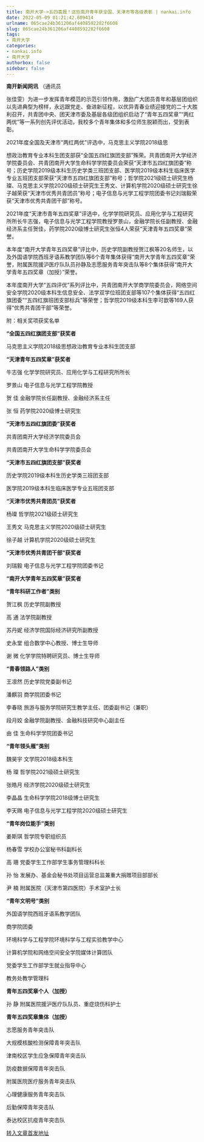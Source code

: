 ```yaml
---
title: 南开大学->五四喜报！这些南开青年获全国、天津市等各级表彰 | nankai.info
date: 2022-05-09 01:21:42.609414
urlname: 065cae24b361206af4408592282f6608
slug: 065cae24b361206af4408592282f6608
tags: 
- 南开大学
categories:
- nankai.info
- 南开大学
authorbox: false
sidebar: false
---
```

**南开新闻网讯** （通讯员

张佳雯）为进一步发挥青年模范的示范引领作用，激励广大团员青年和基层团组织以先进典型为榜样，永远跟党走、奋进新征程，以优异青春业绩迎接党的二十大胜利召开，共青团中央、团天津市委及基层各级团组织启动了“青年五四奖章”“两红两优”等一系列创先评优活动，我校多个青年集体和多位师生脱颖而出，受到表彰。

2021年度全国及天津市“两红两优”评选中，马克思主义学院2018级思
<!--more-->
想政治教育专业本科生团支部获“全国五四红旗团支部”殊荣。共青团南开大学经济学院委员会、共青团南开大学生命科学学院委员会荣获“天津市五四红旗团委”称号；历史学院2019级本科生历史学类三班团支部、医学院2019级本科生临床医学专业五班团支部荣获“天津市五四红旗团支部”称号；哲学院2021级硕士研究生杨璨、马克思主义学院2020级硕士研究生王秀文、计算机学院2020级硕士研究生徐子越荣获“天津市优秀共青团员”称号；电子信息与光学工程学院团委书记刘瑞毅荣获“天津市优秀共青团干部”称号。

2021年度“天津市青年五四奖章”评选中，化学学院研究员、应用化学与工程研究所所长牛志强，电子信息与光学工程学院教授罗景山，金融学院长任副教授、金融经济系主任贺佳，药学院2020级博士研究生张恒4人荣获“天津青年五四奖章”荣誉。

本年度“南开大学青年五四奖章”评比中，历史学院副教授贺江枫等20名师生，以及外国语学院西班牙语系教学团队等6个青年集体获得“南开大学青年五四奖章”荣誉，附属医院援沪医疗队队员孙静及志愿服务青年突击队等8个集体获得“南开大学青年五四奖章（加授）”荣誉。

本年度南开大学“五四评优”系列评比中，共青团南开大学商学院委员会，网络空间安全学院2020级本科生信息安全、法学双学位班团支部等107个集体获得“五四红旗团委”“五四红旗班团支部标兵”等荣誉；哲学院2019级本科生李可歆等169人获得“优秀共青团干部”等荣誉。

附：相关奖项获奖名单

**“全国五四红旗团支部”获奖者**

马克思主义学院2018级思想政治教育专业本科生团支部

**“天津青年五四奖章”获奖者**

牛志强 化学学院研究员、应用化学与工程研究所所长

罗景山 电子信息与光学工程学院教授

贺 佳 金融学院长任副教授、金融经济系主任

张 恒 药学院2020级博士研究生

**“天津市五四红旗团委”获奖者**

共青团南开大学经济学院委员会

共青团南开大学生命科学学院委员会

**“天津市五四红旗团支部”获奖者**

历史学院2019级本科生历史学类三班团支部

医学院2019级本科生临床医学专业五班团支部

**“天津市优秀共青团员”获奖者**

杨璨 哲学院2021级硕士研究生

王秀文 马克思主义学院2020级硕士研究生

徐子越 计算机学院2020级硕士研究生

**“天津市优秀共青团干部”获奖者**

刘瑞毅 电子信息与光学工程学院团委书记

**“南开大学青年五四奖章”获奖者**

**“青年科研工作者”类别**

贺江枫 历史学院副教授

高 通 法学院副教授

苏丹妮 经济学院国际经济研究所副教授

史永堂 组合数学中心教授、博士生导师

谢 微 化学学院特聘研究员、博士生导师

**“青春领路人”类别**

王凛然 历史学院党委副书记

潘麒羽 商学院团委书记

李春晓 旅游与服务学院研究生教学主任、团委副书记（兼职）

段月姣 金融学院副教授、金融科技研究中心副主任

由 佳 生命科学学院团委书记

**“青年领头雁”类别**

魏昊宇 文学院2018级本科生

杨 璨 哲学院2021级硕士研究生

张皓月 经济学院2020级硕士研究生

李晶晶 生命科学学院2018级博士研究生

李天赐 电子信息与光学工程学院2020级硕士研究生

**“青年岗位能手”类别**

姜斯琪 哲学院专职组织员

杨春雪 学校办公室秘书科副科长

高 珊 党委学生工作部学生事务管理科科长

孙 怡 发展办、基金会秘书处项目运营总监兼重大捐赠项目部部长

尹 楠 附属医院（天津市第四医院）手术室护士长

**“青年文明号”类别**

外国语学院西班牙语系教学团队

商学院团委

环境科学与工程学院环境科学与工程实验教学中心

计算机学院和网络空间安全学院媒体计算团队

党委学生工作部学生就业指导中心

教务处教学管理科

**青年五四奖章个人（加授）**

孙 静 附属医院援沪医疗队队员、重症烧伤科护士

**青年五四奖章集体（加授）**

志愿服务青年突击队

大规模核酸检测保障青年突击队

津南校区学生应急保障青年突击队

防疫数据保障青年突击队

附属医院医疗服务青年突击队

心理健康服务青年突击队

后勤保障青年突击队

泰达校区抗疫青年突击队



[转入文章首发地址](http://news.nankai.edu.cn/ywsd/system/2022/05/04/030051157.shtml)